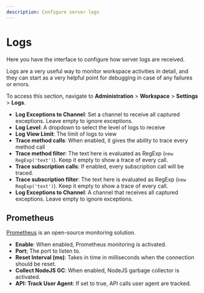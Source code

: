 ```yaml
---
description: Configure server logs
---
```


# Logs

Here you have the interface to configure how server logs are received.

Logs are a very useful way to monitor workspace activities in detail, and they can start as a very helpful point for debugging in case of any failures or errors.

To access this section, navigate to **Administration** > **Workspace** > **Settings** > **Logs**.

* **Log Exceptions to Channel**: Set a channel to receive all captured exceptions. Leave empty to ignore exceptions.
* **Log Level**: A dropdown to select the level of logs to receive
* **Log View Limit**: The limit of logs to view
* **Trace method calls**: When enabled, it gives the ability to trace every method call
* **Trace method filter**: The text here is evaluated as RegExp (`new RegExp('text')`). Keep it empty to show a trace of every call.
* **Trace subscription calls**: If enabled, every subscription call will be traced.
* **Trace subscription filter**: The text here is evaluated as RegExp (`new RegExp('text')`). Keep it empty to show a trace of every call.
* **Log Exceptions to Channel**: A channel that receives all captured exceptions. Leave empty to ignore exceptions.

## Prometheus

[Prometheus](https://prometheus.io) is an open-source monitoring solution.

* **Enable**: When enabled, Prometheus monitoring is activated.
* **Port**; The port to listen to.
* **Reset Interval (ms)**: Takes in time in milliseconds when the connection should be reset.
* **Collect NodeJS GC**: When enabled, NodeJS garbage collector is activated.
* **API: Track User Agent**: If set to true, API calls user agent are tracked.
